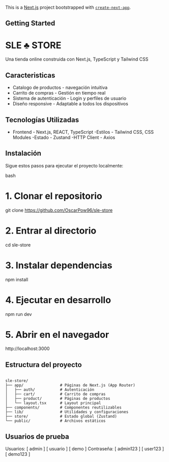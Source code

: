 This is a [Next.js](https://nextjs.org) project bootstrapped with [`create-next-app`](https://nextjs.org/docs/app/api-reference/cli/create-next-app).

## Getting Started

# SLE ♣ STORE

Una tienda online construida con Next.js, TypeScript y Tailwind CSS

## Caracteristicas

- Catalogo de productos - navegación intuitiva
- Carrito de compras - Gestión en tiempo real
- Sistema de autenticación - Login y perfiles de usuario
- Diseño responsive - Adaptable a todos los dispositivos

## Tecnologías Utilizadas

- Frontend - Next.js, REACT, TypeScript
-Estilos - Tailwind CSS, CSS Modules
-Estado - Zustand
-HTTP Client - Axios

## Instalación

Sigue estos pasos para ejecutar el proyecto localmente:

bash
# 1. Clonar el repositorio
git clone https://github.com/OscarPow96/sle-store

# 2. Entrar al directorio
cd sle-store

# 3. Instalar dependencias
npm install

# 4. Ejecutar en desarrollo
npm run dev

# 5. Abrir en el navegador

http://localhost:3000


## Estructura del proyecto


```

sle-store/
├── app/                # Páginas de Next.js (App Router)
│   ├── auth/           # Autenticación
│   ├── cart/           # Carrito de compras
│   ├── product/        # Páginas de productos
│   └── layout.tsx      # Layout principal
├── components/         # Componentes reutilizables
├── lib/                # Utilidades y configuraciones
├── store/              # Estado global (Zustand)
└── public/             # Archivos estáticos

```

## Usuarios de prueba

Usuarios:   [ admin    ] [ usuario ] [ demo    ]
Contraseña: [ admin123 ] [ user123 ] [ demo123 ]


